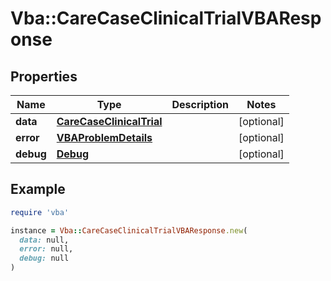 # Vba::CareCaseClinicalTrialVBAResponse

## Properties

| Name | Type | Description | Notes |
| ---- | ---- | ----------- | ----- |
| **data** | [**CareCaseClinicalTrial**](CareCaseClinicalTrial.md) |  | [optional] |
| **error** | [**VBAProblemDetails**](VBAProblemDetails.md) |  | [optional] |
| **debug** | [**Debug**](Debug.md) |  | [optional] |

## Example

```ruby
require 'vba'

instance = Vba::CareCaseClinicalTrialVBAResponse.new(
  data: null,
  error: null,
  debug: null
)
```

